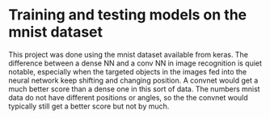 # Training and testing models on the mnist dataset
This project was done using the mnist dataset available from keras.
The difference between a dense NN and a conv NN in image recognition is quiet notable, especially when the targeted objects in the images fed into the neural network keep
shifting and changing position. A convnet would get a much better score than a dense one in this sort of data. The numbers mnist data do not have different positions or angles, so the the convnet would typically still get a better score but not by much.
